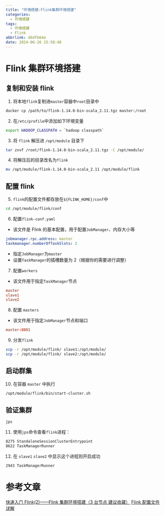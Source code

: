 ```yaml
---
title: "环境搭建:Flink集群环境搭建"
categories:
  - 环境搭建
tags:
  - 环境搭建
  - Flink
abbrlink: d6dfb64e
date: 2024-06-26 15:58:48
---
```


# Flink 集群环境搭建

## 复制和安装 flink

1. 将本地`flink`复制进`master`容器中`root`目录中

```bash
docker cp /path/to/flink-1.14.0-bin-scala_2.11.tgz master:/root
```

2. 在`/etc/profile`中添加如下环境变量

```bash
export HADOOP_CLASSPATH = `hadoop classpath`
```

3. 将 `flink` 解压进 `/opt/module` 目录下

```bash
tar zxvf /root/flink-1.14.0-bin-scala_2.11.tgz -C /opt/module/
```

4. 将解压后的目录改名为`flink`

```bash
mv /opt/module/flink-1.14.0-bin-scala_2.11 /opt/module/flink
```

## 配置 flink

5. `flink`的配置文件都存放在`${FLINK_HOME}/conf`中

```bash
cd /opt/module/flink/conf
```

6. 配置`flink-conf.yaml`

- 该文件是 Flink 的基本配置，用于配置`JobManager`、内存大小等

```yaml
jobmanager.rpc.address: master
taskmanager.numberOfTaskSlots: 2
```

- 指定`JobManager`为`master`
- 设置`TaskManager`的插槽数量为 2（根据你的需要进行调整）

7. 配置`workers`

- 该文件用于指定`TaskManager`节点

```conf
master
slave1
slave2
```

8. 配置 `masters`

- 该文件用于指定`JobManager`节点和端口

```conf
master:8081
```

9. 分发`flink`

```bash
scp -r /opt/module/flink/ slave1:/opt/module/
scp -r /opt/module/flink/ slave2:/opt/module/
```

## 启动群集

10. 在容器 `master` 中执行

```bash
/opt/module/flink/bin/start-cluster.sh
```

## 验证集群

```bash
jps
```

11. 使用`jps`命令查看`flink`进程：

```bash
8275 StandaloneSessionClusterEntrypoint
8622 TaskManagerRunner
```

12. 在 `slave1` `slave2` 中显示这个进程则开启成功

```bash
2943 TaskManagerRunner
```

# 参考文章

[快速入门 Flink(2)——Flink 集群环境搭建（3 台节点 建议收藏）](https://blog.csdn.net/qq_43791724/article/details/108030170)
[Flink 配置文件详解](https://blog.csdn.net/u013982921/article/details/96428258)
